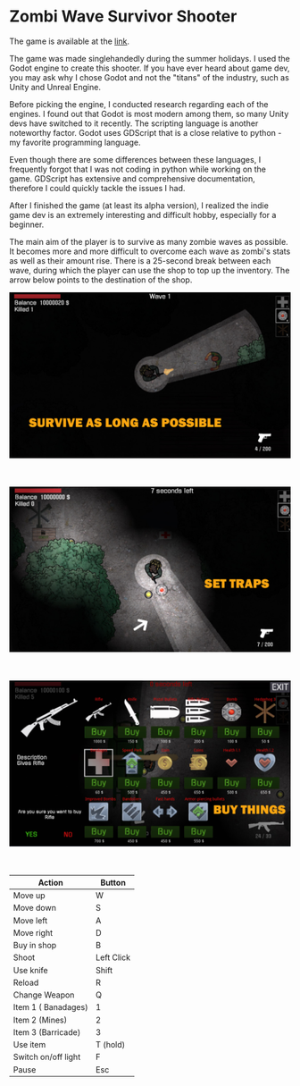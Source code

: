 
<h1 id="city-connector">Zombi Wave Survivor Shooter</h1>

<p> The game is available at the <a href="https://denezio.itch.io/wave-shooter-1" target="_blank">link</a>.</p>

<p>The game was made singlehandedly during the summer holidays. I used the Godot engine to
create this shooter. If you have ever heard about game dev, you may ask why I chose Godot
and not the "titans" of the industry, such as Unity and Unreal Engine. </p>
<p>Before picking the engine, I conducted research regarding each of the engines. I found out
that Godot is most modern among them, so many Unity devs have switched to it recently. The
scripting language is another noteworthy factor. Godot uses GDScript that is a close
relative to python - my favorite programming language.</p>
<p>Even though there are some differences between these languages, I frequently forgot that I was not coding in
python while working on the game. GDScript has extensive and comprehensive documentation, therefore I could
quickly tackle the issues I had.</p>
<p>After I finished the game (at least its alpha version), I realized the indie game dev is an extremely interesting
and difficult hobby, especially for a beginner.</p>
<p>The main aim of the player is to survive as many zombie waves as possible. It becomes more and more difficult to
overcome each wave as zombi's stats as well as their amount rise. There is a 25-second break between each wave,
during which the player can use the shop to top up the inventory. The arrow below points to the destination of
the shop. </p>

 <p align="center"> <img width="750" src="https://github.com/DKarz/readme-media/blob/master/game1-6.png?raw=true">
  <br/><br/><br/>
</p>
<p align="center"> <img width="750" src="https://github.com/DKarz/readme-media/blob/master/game1-5.png?raw=true">
  <br/><br/><br/>
</p>
<p align="center"> <img width="750" src="https://github.com/DKarz/readme-media/blob/master/game1-4.png?raw=true">
  <br/><br/><br/>
</p>
<p align="center">
<table class="table table-striped table-bordered">
<thead>
<tr>
    <th>Action</th>
    <th>Button</th>
</tr>
</thead>
<tbody>
<tr>
    <td>Move up</td>
    <td>W</td>
</tr>
<tr>
    <td>Move down</td>
    <td>S</td>
</tr>
<tr>
    <td>Move left</td>
    <td>A</td>
</tr>
<tr>
    <td>Move right</td>
    <td>D</td>
</tr>
<tr>
    <td>Buy in shop</td>
    <td>B</td>

</tr>
<tr>
    <td>Shoot</td>
    <td>Left Click</td>
</tr>
<tr>
    <td>Use knife</td>
    <td>Shift</td>
</tr>
<tr>
    <td>Reload</td>
    <td>R</td>
</tr>
<tr>
    <td>Change Weapon</td>
    <td>Q</td>
</tr>
<tr>
    <td>Item 1 ( Banadages)</td>
    <td>1</td>
</tr>
<tr>
    <td>Item 2 (Mines)</td>
    <td>2</td>
</tr>
<tr>
    <td>Item 3 (Barricade)</td>
    <td>3</td>
</tr>
<tr>
    <td>Use item</td>
    <td>T (hold)</td>
</tr>
<tr>
    <td>Switch on/off light</td>
    <td>F</td>
</tr>
<tr>
    <td>Pause</td>
    <td>Esc</td>
</tr>

</tbody>
</table>
</p>
    




